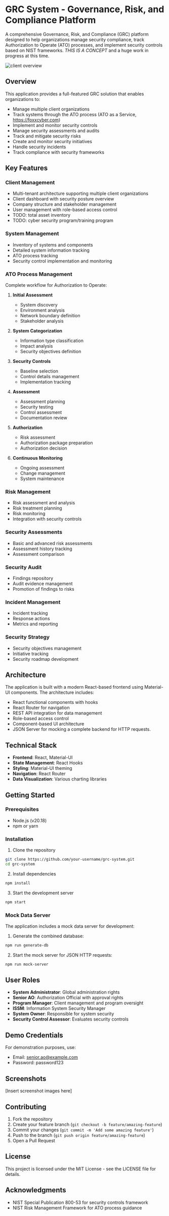 # GRC System - Governance, Risk, and Compliance Platform

A comprehensive Governance, Risk, and Compliance (GRC) platform designed to help organizations manage security compliance, track Authorization to Operate (ATO) processes, and implement security controls based on NIST frameworks. *THIS IS A CONCEPT* and a huge work in progress at this time.

![client overview](/screenshots/screenshot_1.PNG)

## Overview

This application provides a full-featured GRC solution that enables organizations to:

- Manage multiple client organizations
- Track systems through the ATO process (ATO as a Service, https://foxxcyber.com)
- Implement and monitor security controls
- Manage security assessments and audits
- Track and mitigate security risks
- Create and monitor security initiatives
- Handle security incidents
- Track compliance with security frameworks

## Key Features

### Client Management
- Multi-tenant architecture supporting multiple client organizations
- Client dashboard with security posture overview
- Company structure and stakeholder management
- User management with role-based access control
- TODO: total asset inventory
- TODO: cyber security program/training program

### System Management
- Inventory of systems and components
- Detailed system information tracking
- ATO process tracking
- Security control implementation and monitoring

### ATO Process Management
Complete workflow for Authorization to Operate:
1. **Initial Assessment**
   - System discovery
   - Environment analysis
   - Network boundary definition
   - Stakeholder analysis

2. **System Categorization**
   - Information type classification
   - Impact analysis
   - Security objectives definition

3. **Security Controls**
   - Baseline selection
   - Control details management
   - Implementation tracking

4. **Assessment**
   - Assessment planning
   - Security testing
   - Control assessment
   - Documentation review

5. **Authorization**
   - Risk assessment
   - Authorization package preparation
   - Authorization decision

6. **Continuous Monitoring**
   - Ongoing assessment
   - Change management
   - System maintenance

### Risk Management
- Risk assessment and analysis
- Risk treatment planning
- Risk monitoring
- Integration with security controls

### Security Assessments
- Basic and advanced risk assessments
- Assessment history tracking
- Assessment comparison

### Security Audit
- Findings repository
- Audit evidence management
- Promotion of findings to risks

### Incident Management
- Incident tracking
- Response actions
- Metrics and reporting

### Security Strategy
- Security objectives management
- Initiative tracking
- Security roadmap development

## Architecture

The application is built with a modern React-based frontend using Material-UI components. The architecture includes:

- React functional components with hooks
- React Router for navigation
- REST API integration for data management
- Role-based access control
- Component-based UI architecture
- JSON Server for mocking a complete backend for HTTP requests.

## Technical Stack

- **Frontend**: React, Material-UI
- **State Management**: React Hooks
- **Styling**: Material-UI theming
- **Navigation**: React Router
- **Data Visualization**: Various charting libraries

## Getting Started

### Prerequisites

- Node.js (v20.18)
- npm or yarn

### Installation

1. Clone the repository
```bash
git clone https://github.com/your-username/grc-system.git
cd grc-system
```

2. Install dependencies
```bash
npm install
```

3. Start the development server
```bash
npm start
```

### Mock Data Server

The application includes a mock data server for development:

1. Generate the combined database:
```bash
npm run generate-db
```

2. Start the mock server for JSON HTTP requests:
```bash
npm run mock-server
```

## User Roles

- **System Administrator**: Global administration rights
- **Senior AO**: Authorization Official with approval rights
- **Program Manager**: Client management and program oversight
- **ISSM**: Information System Security Manager
- **System Owner**: Responsible for system security
- **Security Control Assessor**: Evaluates security controls

## Demo Credentials

For demonstration purposes, use:
- Email: senior.ao@example.com
- Password: password123

## Screenshots

[Insert screenshot images here]

## Contributing

1. Fork the repository
2. Create your feature branch (`git checkout -b feature/amazing-feature`)
3. Commit your changes (`git commit -m 'Add some amazing feature'`)
4. Push to the branch (`git push origin feature/amazing-feature`)
5. Open a Pull Request

## License

This project is licensed under the MIT License - see the LICENSE file for details.

## Acknowledgments

- NIST Special Publication 800-53 for security controls framework
- NIST Risk Management Framework for ATO process guidance
